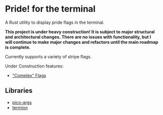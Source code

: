 
# Pride! for the terminal

A Rust utility to display pride flags in the terminal.

**This project is under heavy construction! It is subject to major structural and
architectural changes. There are no issues with functionality, but I will continue
to make major changes and refactors until the main roadmap is complete.**

Currently supports a variety of stripe flags.

Under Construction features:
- ["Complex" Flags](https://git.vwolfe.io/valerie/pride/src/branch/complex)

## Libraries

- [pico-args](https://crates.io/crates/pico-args)
- [termion](https://crates.io/crates/termion)

